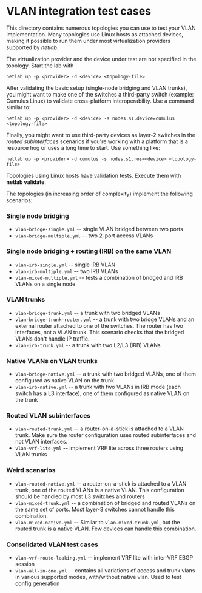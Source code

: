 # VLAN integration test cases

This directory contains numerous topologies you can use to test your VLAN implementation.
Many topologies use Linux hosts as attached devices, making it possible to run them under
most virtualization providers supported by *netlab*.

The virtualization provider and the device under test are not specified in the topology.
Start the lab with

```
netlab up -p <provider> -d <device> <topology-file>
```

After validating the basic setup (single-node bridging and VLAN trunks), you might want
to make one of the switches a third-party switch (example: Cumulus Linux) to validate
cross-platform interoperability. Use a command similar to:

```
netlab up -p <provider> -d <device> -s nodes.s1.device=cumulus <topology-file>
```

Finally, you might want to use third-party devices as layer-2 switches in the _routed
subinterfaces_ scenarios if you're working with a platform that is a resource hog or
uses a long time to start. Use something like:

```
netlab up -p <provider> -d cumulus -s nodes.s1.ros=<device> <topology-file>
```

Topologies using Linux hosts have validation tests. Execute them with **netlab validate**.

The topologies (in increasing order of complexity) implement the following scenarios:

### Single node bridging

* `vlan-bridge-single.yml` -- single VLAN bridged between two ports
* `vlan-bridge-multiple.yml` -- two 2-port access VLANs

### Single node bridging + routing (IRB) on the same VLAN

* `vlan-irb-single.yml` -- single IRB VLAN
* `vlan-irb-multiple.yml` -- two IRB VLANs
* `vlan-mixed-multiple.yml` -- tests a combination of bridged and IRB VLANs on a single node

### VLAN trunks

* `vlan-bridge-trunk.yml` -- a trunk with two bridged VLANs
* `vlan-bridge-trunk-router.yml` -- a trunk with two bridge VLANs and an external
  router attached to one of the switches. The router has two interfaces, not a VLAN trunk.
  This scenario checks that the bridged VLANs don't handle IP traffic.
* `vlan-irb-trunk.yml` -- a trunk with two L2/L3 (IRB) VLANs

### Native VLANs on VLAN trunks

* `vlan-bridge-native.yml` -- a trunk with two bridged VLANs, one of them configured as
  native VLAN on the trunk
* `vlan-irb-native.yml` -- a trunk with two VLANs in IRB mode (each switch has a L3
  interface), one of them configured as native VLAN on the trunk

### Routed VLAN subinterfaces

* `vlan-routed-trunk.yml` -- a router-on-a-stick is attached to a VLAN trunk. Make sure the
  router configuration uses routed subinterfaces and not VLAN interfaces.
* `vlan-vrf-lite.yml` -- implement VRF lite across three routers using VLAN trunks

### Weird scenarios

* `vlan-routed-native.yml` -- a router-on-a-stick is attached to a VLAN trunk, one of the
  routed VLANs is a native VLAN. This configuration should be handled by most L3 switches
  and routers
* `vlan-mixed-trunk.yml` -- a combination of bridged and routed VLANs on the same set
  of ports. Most layer-3 switches cannot handle this combination.
* `vlan-mixed-native.yml` -- Similar to `vlan-mixed-trunk.yml`, but the routed trunk
  is a native VLAN. Few devices can handle this combination.

### Consolidated VLAN test cases

* `vlan-vrf-route-leaking.yml` -- implement VRF lite with inter-VRF EBGP session
* `vlan-all-in-one.yml` -- contains all variations of access and trunk vlans in various supported modes, with/without native vlan. Used to test config generation
